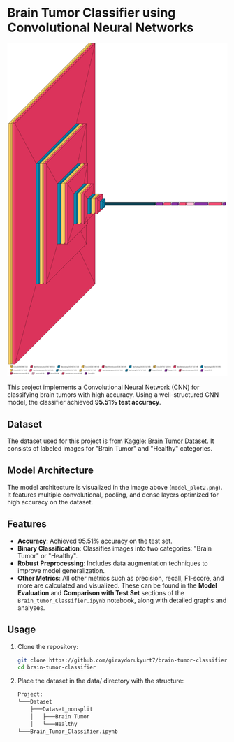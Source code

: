 # Brain Tumor Classifier using Convolutional Neural Networks

![Model Architecture](model_plot_2.png)

This project implements a Convolutional Neural Network (CNN) for classifying brain tumors with high accuracy. Using a well-structured CNN model, the classifier achieved **95.51% test accuracy**.

## Dataset

The dataset used for this project is from Kaggle: [Brain Tumor Dataset](https://www.kaggle.com/datasets/preetviradiya/brian-tumor-dataset/data). It consists of labeled images for "Brain Tumor" and "Healthy" categories.

## Model Architecture

The model architecture is visualized in the image above (`model_plot2.png`). It features multiple convolutional, pooling, and dense layers optimized for high accuracy on the dataset.

## Features

- **Accuracy**: Achieved 95.51% accuracy on the test set.
- **Binary Classification**: Classifies images into two categories: "Brain Tumor" or "Healthy".
- **Robust Preprocessing**: Includes data augmentation techniques to improve model generalization.
- **Other Metrics**: All other metrics such as precision, recall, F1-score, and more are calculated and visualized. These can be found in the **Model Evaluation** and **Comparison with Test Set** sections of the `Brain_tumor_Classifier.ipynb` notebook, along with detailed graphs and analyses.

## Usage

1. Clone the repository:
   ```bash
   git clone https://github.com/giraydorukyurt7/brain-tumor-classifier.git
   cd brain-tumor-classifier
   ```
2. Place the dataset in the data/ directory with the structure:
    ```bash
    Project:
    └───Dataset
        ├───Dataset_nonsplit
        │   ├───Brain Tumor
        │   └───Healthy
    └───Brain_Tumor_Classifier.ipynb
    ```